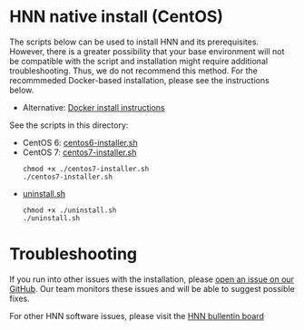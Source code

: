 # HNN native install (CentOS)

The scripts below can be used to install HNN and its prerequisites. However, there is a greater possibility that your base environment will not be compatible with the script and installation might require additional troubleshooting. Thus, we do not recommend this method. For the recommmeded Docker-based installation, please see the instructions below.
  - Alternative: [Docker install instructions](README.md)

See the scripts in this directory:
* CentOS 6: [centos6-installer.sh](centos6-installer.sh)
* CentOS 7: [centos7-installer.sh](centos7-installer.sh)
  ```
  chmod +x ./centos7-installer.sh
  ./centos7-installer.sh
  ```
* [uninstall.sh](uninstall.sh)
  ```
  chmod +x ./uninstall.sh
  ./uninstall.sh
  ```

# Troubleshooting

If you run into other issues with the installation, please [open an issue on our GitHub](https://github.com/jonescompneurolab/hnn/issues). Our team monitors these issues and will be able to suggest possible fixes.

For other HNN software issues, please visit the [HNN bullentin board](https://www.neuron.yale.edu/phpBB/viewforum.php?f=46)
